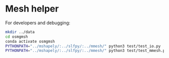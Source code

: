 # Mesh helper





For developers and debugging:
```bash
mkdir ../data
cd osmgmsh
conda activate osmgmsh
PYTHONPATH="../mshapely/:../slfpy/:../mmesh/" python3 test/test_io.py
PYTHONPATH="../mshapely/:../slfpy/:../mmesh/" python3 test/test_mmesh.py

```